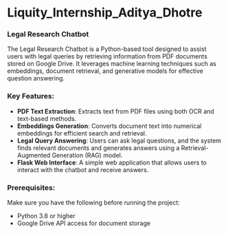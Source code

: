 # Liquity_Internship_Aditya_Dhotre

### Legal Research Chatbot
The Legal Research Chatbot is a Python-based tool designed to assist users with legal queries by retrieving information from PDF documents stored on Google Drive. It leverages machine learning techniques such as embeddings, document retrieval, and generative models for effective question answering.

### Key Features:
- **PDF Text Extraction**: Extracts text from PDF files using both OCR and text-based methods.
- **Embeddings Generation**: Converts document text into numerical embeddings for efficient search and retrieval.
- **Legal Query Answering**: Users can ask legal questions, and the system finds relevant documents and generates answers using a Retrieval-Augmented Generation (RAG) model.
- **Flask Web Interface**: A simple web application that allows users to interact with the chatbot and receive answers.

### Prerequisites:
Make sure you have the following before running the project:
- Python 3.8 or higher
- Google Drive API access for document storage
